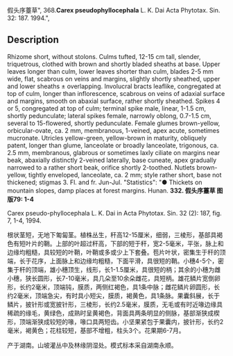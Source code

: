 假头序薹草",
368.**Carex pseudophyllocephala** L. K. Dai Acta Phytotax. Sin. 32: 187. 1994.",

## Description
Rhizome short, without stolons. Culms tufted, 12-15 cm tall, slender, triquetrous, clothed with brown and shortly bladed sheaths at base. Upper leaves longer than culm, lower leaves shorter than culm, blades 2-5 mm wide, flat, scabrous on veins and margins, slightly shortly sheathed, upper and lower sheaths ± overlapping. Involucral bracts leaflike, congregated at top of culm, longer than inflorescence, scabrous on veins of adaxial surface and margins, smooth on abaxial surface, rather shortly sheathed. Spikes 4 or 5, congregated at top of culm; terminal spike male, linear, 1-1.5 cm, shortly pedunculate; lateral spikes female, narrowly oblong, 0.7-1.5 cm, several to 15-flowered, shortly pedunculate. Female glumes brown-yellow, orbicular-ovate, ca. 2 mm, membranous, 1-veined, apex acute, sometimes mucronate. Utricles yellow-green, yellow-brown in maturity, obliquely patent, longer than glume, lanceolate or broadly lanceolate, trigonous, ca. 2.5 mm, membranous, glabrous or sometimes laxly ciliate on margins near beak, abaxially distinctly 2-veined laterally, base cuneate, apex gradually narrowed to a rather short beak, orifice shortly 2-toothed. Nutlets brown-yellow, tightly enveloped, lanceolate, ca. 2 mm; style rather short, base not thickened; stigmas 3. Fl. and fr. Jun-Jul.
  "Statistics": "● Thickets on mountain slopes, damp places at forest margins. Hunan.
**332. 假头序薹草 图版79: 1-4**

Carex pseudo-phyllocephala L. K. Dai in Acta Phytotax. Sin. 32 (2): 187, fig. 7, 1-4, 1994.

根状茎短，无地下匍匐茎。植株丛生，秆高12-15厘米，细弱，三棱形，基部具褐色有短叶片的鞘。上部的叶超过秆高，下部的短于秆，宽2-5毫米，平张，脉上和边缘均粗糙，具较短的叶鞘，叶鞘或多或少上下套叠。苞片叶状，密集生于秆的顶端，长于花序，上面脉上和边缘均粗糙，下面平滑，具很短的鞘。小穗4-5个，密集于秆的顶端，雄小穗顶生，线形，长1-1.5厘米，具很短的柄；其余的小穗为雌小穗，狭长圆形，长7-10毫米，具几朵至10余朵雌花，具短柄。雄花鳞片宽倒卵形，长约2毫米，顶端钝，膜质，两侧红褐色，具1条中脉；雌花鳞片卵圆形，长约2毫米，顶端急尖，有时具小短尖，膜质，褐黄色，具1条脉。果囊斜展，长于鳞片，披针形或宽披针形，三棱形，长约2.5毫米，膜质，无毛或有时近喙边缘具稀疏的缘毛，黄绿色，成熟时呈黄褐色，背面具两条明显的侧脉，基部渐狭成楔形，顶端渐狭成较短的喙，喙口具两短齿。小坚果紧包于果囊内，披针形，长约2毫米，褐黄色；花柱较短，基部不增粗，柱头3个。花果期6-7月。

产于湖南。山坡灌丛中及林缘阴湿处。模式标本采自湖南永顺。
